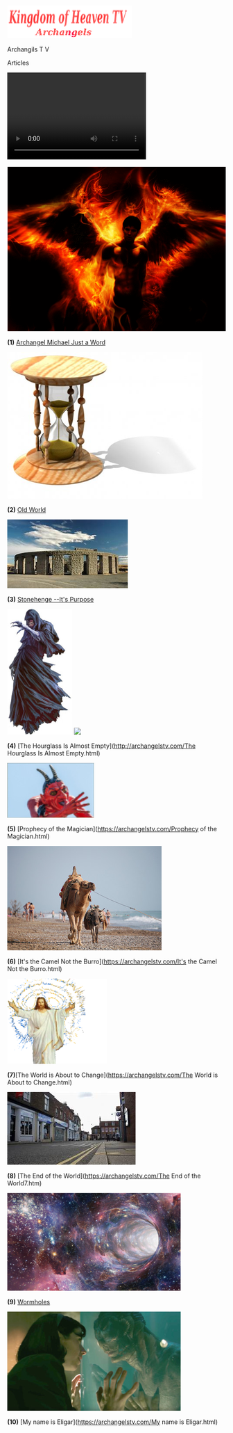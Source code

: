 
![](images/logo_main.png)


Archangils  T V

Articles

<video src="http://kidsbooksandfun.com/Videos/racoon.mp4" width="320" height="200" controls preload></video>

![](images/mich.Gif)

**(1)** [Archangel Michael Just a Word](https://archangelstv.com/ArchangelMichaelJustaword/index.html)

![](images/hourglass2.jpg)

**(2)** [Old World](http://archangelstv.com/TheOldWorld/index.html)

![](images/stonrhenge.jpg)

**(3)** [Stonehenge --It's Purpose](http://archangelstv.com/Stonehenge.html)

![](images/Belicamp4.jpg)    ![](images/Belicamp4.png)

**(4)** [The Hourglass Is Almost Empty](http://archangelstv.com/The Hourglass Is Almost Empty.html)

![](images/belicamp.jpg)

**(5)** [Prophecy of the Magician](https://archangelstv.com/Prophecy of the Magician.html)

![](images/camel1.jpg)

**(6)** [It's the Camel Not the Burro](https://archangelstv.com/It's the Camel Not the Burro.html)

![](images/user3_bg.png)

**(7)**[The World is About to Change](https://archangelstv.com/The World is About to Change.html)

![](images/end6.jpg)

**(8)** [The End of the World](https://archangelstv.com/The End of the World7.htm)

![](images/What-is-a-Wormhole.jpg)
  
**(9)** [Wormholes](https://archangelstv.com/Wormholes.html)

![](images/8.jpg)

**(10)** [My name is Eligar](https://archangelstv.com/My name is Eligar.html)



